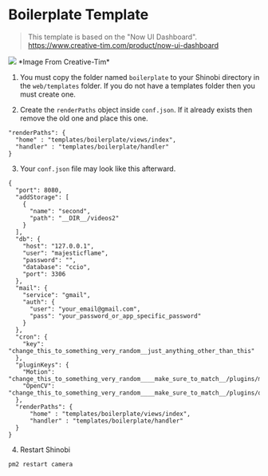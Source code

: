 # Boilerplate Template

> This template is based on the "Now UI Dashboard". https://www.creative-tim.com/product/now-ui-dashboard

<img src="https://s3.amazonaws.com/creativetim_bucket/products/75/original/opt_nud_thumbnail.jpg?1518795544">
*Image From Creative-Tim*

1. You must copy the folder named `boilerplate` to your Shinobi directory in the `web/templates` folder. If you do not have a templates folder then you must create one.

2. Create the `renderPaths` object inside `conf.json`. If it already exists then remove the old one and place this one.
```
"renderPaths": {
  "home" : "templates/boilerplate/views/index",
  "handler" : "templates/boilerplate/handler"
}
```
3. Your `conf.json` file may look like this afterward.

```
{
  "port": 8080,
  "addStorage": [
    {
      "name": "second",
      "path": "__DIR__/videos2"
    }
  ],
  "db": {
    "host": "127.0.0.1",
    "user": "majesticflame",
    "password": "",
    "database": "ccio",
    "port": 3306
  },
  "mail": {
    "service": "gmail",
    "auth": {
      "user": "your_email@gmail.com",
      "pass": "your_password_or_app_specific_password"
    }
  },
  "cron": {
    "key": "change_this_to_something_very_random__just_anything_other_than_this"
  },
  "pluginKeys": {
    "Motion": "change_this_to_something_very_random____make_sure_to_match__/plugins/motion/conf.json",
    "OpenCV": "change_this_to_something_very_random____make_sure_to_match__/plugins/opencv/conf.json",
  },
  "renderPaths": {
      "home" : "templates/boilerplate/views/index",
      "handler" : "templates/boilerplate/handler"
  }
}
```
4. Restart Shinobi
```
pm2 restart camera
```